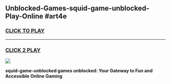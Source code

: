 
## Unblocked-Games-squid-game-unblocked-Play-Online #art4e
<h3>
<a href="https://news.freeplayer.one?title=squid-game-unblocked&ref=3">CLICK TO PLAY</a></h3>
<hr>

<h3>
<a href="https://news.freeplayer.one?title=squid-game-unblocked&ref=3">CLICK 2 PLAY</a>
  
</h3>

<a href="https://news.freeplayer.one?title=squid-game-unblocked&ref=3"><img src="https://clearcache.store/games.png"></a>


**squid-game-unblocked games unblocked: Your Gateway to Fun and Accessible Online Gaming**

